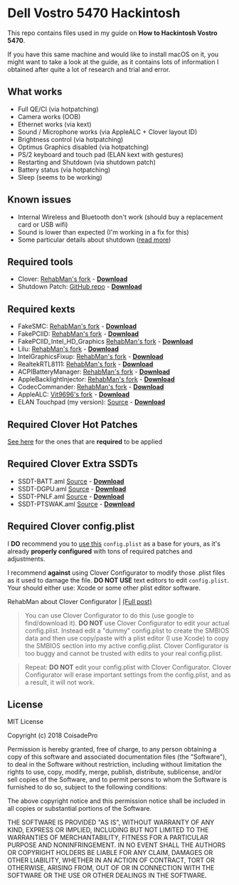 # Dell Vostro 5470 Hackintosh
This repo contains files used in my guide on **How to Hackintosh Vostro 5470**.

If you have this same machine and would like to install macOS on it, you might want to take a look at the guide, as it contains lots of information I obtained after quite a lot of research and trial and error.

## What works
- Full QE/CI (via hotpatching)
- Camera works (OOB)
- Ethernet works (via kext)
- Sound / Microphone works (via AppleALC + Clover layout ID)
- Brightness control (via hotpatching)
- Optimus Graphics disabled (via hotpatching)
- PS/2 keyboard and touch pad (ELAN kext with gestures)
- Restarting and Shutdown (via shutdown patch)
- Battery status (via hotpatching)
- Sleep (seems to be working)

## Known issues
- Internal Wireless and Bluetooth don't work (should buy a replacement card or USB wifi)
- Sound is lower than expected (I'm working in a fix for this)
- Some particular details about shutdown ([read more](https://github.com/coisadepro/5470-shutdown-patch#helpful-advices))

## Required tools
- Clover: [RehabMan's fork](https://bitbucket.org/RehabMan/clover/downloads/) - **[Download](https://bitbucket.org/RehabMan/clover/downloads/Clover_v2.4k_r4359.RM-4506.7036cf0a.zip)**
- Shutdown Patch: [GitHub repo](https://github.com/coisadepro/5470-shutdown-patch) - **[Download](https://github.com/coisadepro/5470-shutdown-patch/releases/download/v1.0/5470_Shutdown_Patch_v1.zip)**

## Required kexts
- FakeSMC: [RehabMan's fork](https://bitbucket.org/RehabMan/os-x-fakesmc-kozlek/downloads/) - **[Download](https://bitbucket.org/RehabMan/os-x-fakesmc-kozlek/downloads/RehabMan-FakeSMC-2017-1017.zip)**
- FakePCIID: [RehabMan's fork](https://bitbucket.org/RehabMan/os-x-fake-pci-id/downloads/) - **[Download](https://bitbucket.org/RehabMan/os-x-fake-pci-id/downloads/RehabMan-FakePCIID-2017-1215.zip)**
- FakePCIID\_Intel\_HD_Graphics [RehabMan's fork](https://bitbucket.org/RehabMan/os-x-fake-pci-id/downloads/) - **[Download](https://bitbucket.org/RehabMan/os-x-fake-pci-id/downloads/RehabMan-FakePCIID-2017-1215.zip)**
- Lilu: [RehabMan's fork](https://bitbucket.org/RehabMan/lilu/downloads/) - **[Download](https://bitbucket.org/RehabMan/lilu/downloads/RehabMan-Lilu-2017-1207.zip)**
- IntelGraphicsFixup: [RehabMan's fork](https://bitbucket.org/RehabMan/intelgraphicsfixup/downloads/) - **[Download](https://bitbucket.org/RehabMan/intelgraphicsfixup/downloads/RehabMan-IntelGraphicsFixup-2017-1015.zip)**
- RealtekRTL8111: [RehabMan's fork](https://bitbucket.org/RehabMan/os-x-realtek-network/downloads/) - **[Download](https://bitbucket.org/RehabMan/os-x-realtek-network/downloads/RehabMan-Realtek-Network-v2-2017-0322.zip)**
- ACPIBatteryManager: [RehabMan's fork](https://bitbucket.org/RehabMan/os-x-acpi-battery-driver/downloads/) - **[Download](https://bitbucket.org/RehabMan/os-x-acpi-battery-driver/downloads/RehabMan-Battery-2017-1001.zip)**
- AppleBacklightInjector: [RehabMan's fork](https://www.tonymacx86.com/threads/guide-laptop-backlight-control-using-applebacklightinjector-kext.218222/) - **[Download](https://github.com/coisadepro/Vostro-5470-Hackintosh/blob/master/Kexts/AppleBacklightInjector.kext.zip?raw=true)**
- CodecCommander: [RehabMan's fork](https://bitbucket.org/RehabMan/os-x-eapd-codec-commander/downloads/) - **[Download](https://bitbucket.org/RehabMan/os-x-eapd-codec-commander/downloads/RehabMan-CodecCommander-2017-0501.zip)**
- AppleALC: [Vit9696's fork](https://github.com/vit9696/AppleALC/releases) - **[Download](https://github.com/vit9696/AppleALC/releases/download/1.2.2/1.2.2.RELEASE.zip)**
- ELAN Touchpad (my version): [Source](http://forum.osxlatitude.com/index.php?/topic/1948-elan-focaltech-and-synaptics-smart-touchpad-driver-mac-os-x/) - **[Download](https://github.com/coisadepro/Vostro-5470-Hackintosh/blob/master/Kexts/ApplePS2SmartTouchPad.kext.zip?raw=true)**

## Required Clover Hot Patches
[See here](https://github.com/coisadepro/Vostro-5470-Hackintosh/blob/master/clover-dsdt-patches.md) for the ones that are **required** to be applied

## Required Clover Extra SSDTs
- SSDT-BATT.aml [Source](https://github.com/coisadepro/Vostro-5470-Hackintosh/blob/master/SSDTs/SSDT-BATT.dsl) - **[Download](https://github.com/coisadepro/Vostro-5470-Hackintosh/blob/master/Bin/SSDT-Extra/SSDT-BATT.aml?raw=true)**
- SSDT-DGPU.aml [Source](https://github.com/coisadepro/Vostro-5470-Hackintosh/blob/master/SSDTs/SSDT-DGPU.dsl) - **[Download](https://github.com/coisadepro/Vostro-5470-Hackintosh/blob/master/Bin/SSDT-Extra/SSDT-DGPU.aml?raw=true)**
- SSDT-PNLF.aml [Source](https://github.com/coisadepro/Vostro-5470-Hackintosh/blob/master/SSDTs/SSDT-PNLF.dsl) - **[Download](https://github.com/coisadepro/Vostro-5470-Hackintosh/blob/master/Bin/SSDT-Extra/SSDT-PNLF.aml?raw=true)**
- SSDT-PTSWAK.aml [Source](https://github.com/coisadepro/Vostro-5470-Hackintosh/blob/master/SSDTs/SSDT-PTSWAK.dsl) - **[Download](https://github.com/coisadepro/Vostro-5470-Hackintosh/blob/master/Bin/SSDT-Extra/SSDT-PTSWAK.aml?raw=true)**

## Required Clover config.plist
I **DO** recommend you to [use this](https://raw.githubusercontent.com/coisadepro/Vostro-5470-Hackintosh/master/config.plist) ```config.plist``` as a base for yours, as it's already **properly configured** with tons of required patches and adjustments.

I recommend **against** using Clover Configurator to modify those .plist files as it used to damage the file. **DO NOT USE** text editors to edit ```config.plist```. Your should either use: Xcode or some other plist editor software.

RehabMan about Clover Configurator | [(Full post)](https://www.tonymacx86.com/threads/guide-lenovo-y50-uhd-or-1080p-using-clover-uefi.232960/)

> You can use Clover Configurator to do this (use google to find/download it). **DO NOT** use Clover Configurator to edit your actual config.plist. Instead edit a "dummy" config.plist to create the SMBIOS data and then use copy/paste with a plist editor (I use Xcode) to copy the SMBIOS section into my active config.plist. Clover Configurator is too buggy and cannot be trusted with edits to your real config.plist.

> Repeat: **DO NOT** edit your config.plist with Clover Configurator. Clover Configurator will erase important settings from the config.plist, and as a result, it will not work.

## License
MIT License

Copyright (c) 2018 CoisadePro

Permission is hereby granted, free of charge, to any person obtaining a copy
of this software and associated documentation files (the "Software"), to deal
in the Software without restriction, including without limitation the rights
to use, copy, modify, merge, publish, distribute, sublicense, and/or sell
copies of the Software, and to permit persons to whom the Software is
furnished to do so, subject to the following conditions:

The above copyright notice and this permission notice shall be included in all
copies or substantial portions of the Software.

THE SOFTWARE IS PROVIDED "AS IS", WITHOUT WARRANTY OF ANY KIND, EXPRESS OR
IMPLIED, INCLUDING BUT NOT LIMITED TO THE WARRANTIES OF MERCHANTABILITY,
FITNESS FOR A PARTICULAR PURPOSE AND NONINFRINGEMENT. IN NO EVENT SHALL THE
AUTHORS OR COPYRIGHT HOLDERS BE LIABLE FOR ANY CLAIM, DAMAGES OR OTHER
LIABILITY, WHETHER IN AN ACTION OF CONTRACT, TORT OR OTHERWISE, ARISING FROM,
OUT OF OR IN CONNECTION WITH THE SOFTWARE OR THE USE OR OTHER DEALINGS IN THE
SOFTWARE.
